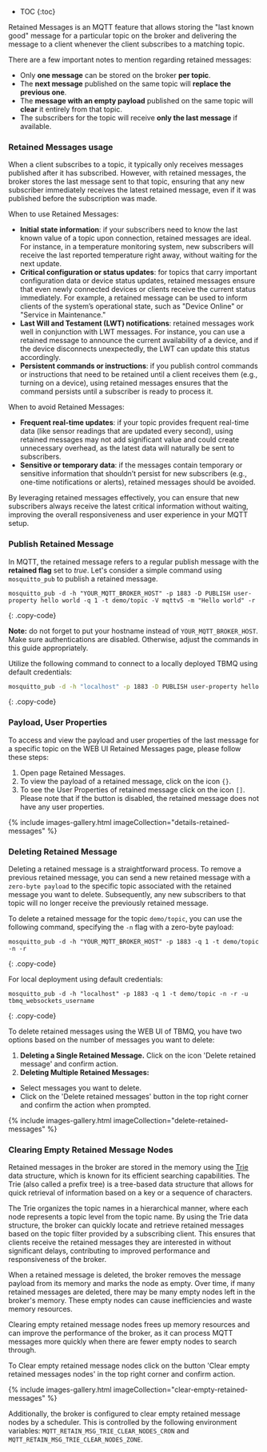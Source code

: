 * TOC
{:toc}

Retained Messages is an MQTT feature that allows storing the "last known good" message for a 
particular topic on the broker and delivering the message to a client whenever the client subscribes to a matching topic.

There are a few important notes to mention regarding retained messages:
* Only **one message** can be stored on the broker **per topic**.
* The **next message** published on the same topic will **replace the previous one**.
* The **message with an empty payload** published on the same topic will **clear** it entirely from that topic.
* The subscribers for the topic will receive **only the last message** if available.

### Retained Messages usage

When a client subscribes to a topic, it typically only receives messages published after it has subscribed. 
However, with retained messages, the broker stores the last message sent to that topic, ensuring that any new subscriber immediately receives the latest retained message, 
even if it was published before the subscription was made.

When to use Retained Messages:

* **Initial state information**: if your subscribers need to know the last known value of a topic upon connection, retained messages are ideal. 
For instance, in a temperature monitoring system, new subscribers will receive the last reported temperature right away, without waiting for the next update.
* **Critical configuration or status updates**: for topics that carry important configuration data or device status updates, 
retained messages ensure that even newly connected devices or clients receive the current status immediately. 
For example, a retained message can be used to inform clients of the system’s operational state, such as "Device Online" or "Service in Maintenance."
* **Last Will and Testament (LWT) notifications**: retained messages work well in conjunction with LWT messages. 
For instance, you can use a retained message to announce the current availability of a device, and if the device disconnects unexpectedly, the LWT can update this status accordingly.
* **Persistent commands or instructions**: if you publish control commands or instructions that need to be retained until a client receives them (e.g., turning on a device), 
using retained messages ensures that the command persists until a subscriber is ready to process it.

When to avoid Retained Messages:

* **Frequent real-time updates**: if your topic provides frequent real-time data (like sensor readings that are updated every second), 
using retained messages may not add significant value and could create unnecessary overhead, as the latest data will naturally be sent to subscribers.
* **Sensitive or temporary data**: if the messages contain temporary or sensitive information that shouldn’t persist for new subscribers 
(e.g., one-time notifications or alerts), retained messages should be avoided.

By leveraging retained messages effectively, you can ensure that new subscribers always receive the latest critical information without waiting, 
improving the overall responsiveness and user experience in your MQTT setup.

### Publish Retained Message

In MQTT, the retained message refers to a regular publish message with the **retained flag** set to _true_.
Let's consider a simple command using `mosquitto_pub` to publish a retained message. 

```shell
mosquitto_pub -d -h "YOUR_MQTT_BROKER_HOST" -p 1883 -D PUBLISH user-property hello world -q 1 -t demo/topic -V mqttv5 -m "Hello world" -r
```
{: .copy-code}

**Note:** do not forget to put your hostname instead of `YOUR_MQTT_BROKER_HOST`. 
Make sure authentications are disabled. Otherwise, adjust the commands in this guide appropriately.

Utilize the following command to connect to a locally deployed TBMQ using default credentials:

```bash
mosquitto_pub -d -h "localhost" -p 1883 -D PUBLISH user-property hello world -q 1 -t demo/topic -V mqttv5 -m "Hello world" -r -u tbmq_websockets_username
```
{: .copy-code}

### Payload, User Properties

To access and view the payload and user properties of the last message for a specific topic on the WEB UI Retained Messages page, please follow these steps:

1. Open page Retained Messages.
2. To view the payload of a retained message, click on the icon `{}`. 
3. To see the User Properties of retained message click on the icon `[]`. Please note that if the button is disabled, the retained message does not have any user properties.

{% include images-gallery.html imageCollection="details-retained-messages" %}

### Deleting Retained Message

Deleting a retained message is a straightforward process. To remove a previous retained message, you can send a new retained message with a `zero-byte payload` to the 
specific topic associated with the retained message you want to delete. Subsequently, any new subscribers to that topic will no longer receive the previously retained message.

To delete a retained message for the topic `demo/topic`, you can use the following command, specifying the `-n` flag with a zero-byte payload:

```shell
mosquitto_pub -d -h "YOUR_MQTT_BROKER_HOST" -p 1883 -q 1 -t demo/topic -n -r
```
{: .copy-code}

For local deployment using default credentials:
```shell
mosquitto_pub -d -h "localhost" -p 1883 -q 1 -t demo/topic -n -r -u tbmq_websockets_username
```
{: .copy-code}

To delete retained messages using the WEB UI of TBMQ, you have two options based on the number of messages you want to delete:
1. **Deleting a Single Retained Message.** Click on the icon 'Delete retained message' and confirm action.
2. **Deleting Multiple Retained Messages:** 
  * Select messages you want to delete.
  * Click on the 'Delete retained messages' button in the top right corner and confirm the action when prompted.

{% include images-gallery.html imageCollection="delete-retained-messages" %}

### Clearing Empty Retained Message Nodes

Retained messages in the broker are stored in the memory using the [Trie](https://en.wikipedia.org/wiki/Trie) data structure, 
which is known for its efficient searching capabilities.
The Trie (also called a prefix tree) is a tree-based data structure that allows for quick retrieval of information based on a key or a sequence of characters.

The Trie organizes the topic names in a hierarchical manner, where each node represents a topic level from the topic name.
By using the Trie data structure, the broker can quickly locate and retrieve retained messages based on the topic filter provided by a subscribing client. 
This ensures that clients receive the retained messages they are interested in without significant delays, contributing to improved performance and responsiveness of the broker.

When a retained message is deleted, the broker removes the message payload from its memory and marks the node as empty.
Over time, if many retained messages are deleted, there may be many empty nodes left in the broker's memory.
These empty nodes can cause inefficiencies and waste memory resources.

Clearing empty retained message nodes frees up memory resources and can improve the performance of the broker, 
as it can process MQTT messages more quickly when there are fewer empty nodes to search through.

To Clear empty retained message nodes click on the button 'Clear empty retained messages nodes' in the top right corner and confirm action.

{% include images-gallery.html imageCollection="clear-empty-retained-messages" %}

Additionally, the broker is configured to clear empty retained message nodes by a scheduler. This is controlled by the following environment variables:
`MQTT_RETAIN_MSG_TRIE_CLEAR_NODES_CRON` and `MQTT_RETAIN_MSG_TRIE_CLEAR_NODES_ZONE`.
